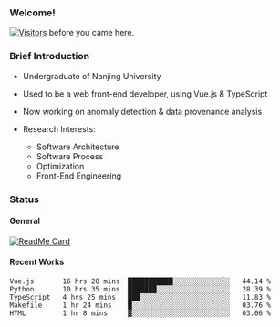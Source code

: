 ### Welcome!

[![Visitors](https://visitor-badge.laobi.icu/badge?page_id=HermitSun.HermitSun)]() before you came here.

### Brief Introduction

- Undergraduate of Nanjing University

- Used to be a web front-end developer, using Vue.js & TypeScript

- Now working on anomaly detection & data provenance analysis

- Research Interests: 
  - Software Architecture
  - Software Process
  - Optimization
  - Front-End Engineering

### Status

#### General

[![ReadMe Card](https://github-readme-stats.hermitsun.vercel.app/api?username=HermitSun&count_private=true&show_icons=true)]()

#### Recent Works

<!--START_SECTION:waka-->
```text
Vue.js       16 hrs 28 mins  ███████████░░░░░░░░░░░░░░   44.14 % 
Python       10 hrs 35 mins  ███████░░░░░░░░░░░░░░░░░░   28.39 % 
TypeScript   4 hrs 25 mins   ███░░░░░░░░░░░░░░░░░░░░░░   11.83 % 
Makefile     1 hr 24 mins    █░░░░░░░░░░░░░░░░░░░░░░░░   03.76 % 
HTML         1 hr 8 mins     ▓░░░░░░░░░░░░░░░░░░░░░░░░   03.06 % 
```
<!--END_SECTION:waka-->
